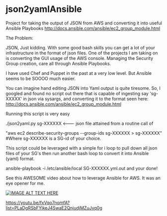 # json2yamlAnsible
Project for taking the output of JSON from AWS and converting it into useful Ansible Playbooks http://docs.ansible.com/ansible/ec2_group_module.html 


The Problem:

JSON, Just kidding. With some good bash skills you can get a lot of your infrastructure in the format of json files. One of the projects I am 
taking on is converting the GUI usage of the AWS console. Managing the Security Group creation, care all through Ansible Playbooks.

I have used Chef and Puppet in the past at a very low level. But Ansible seems to be SOOOO much easier.

You can imagine hand editing JSON into Yaml output is quite tiresome. So, I googled and found no script out there that is capable
of ingesting say 'sg-XXXXX' in json via sysargs, and converting it to the format seen here:
http://docs.ansible.com/ansible/ec2_group_module.html


Running this script is very easy

./json2yaml.py sg-XXXXXX  <--- json file attained from a routine call of 

"aws ec2 describe-security-groups --group-ids sg-XXXXXX > sg-XXXXXX" #Where sg-XXXXXX is a SG-id of your choice. 

This script could be leveraged with a simple for i loop to pull down all json files of your SG's then run another bash loop to convert it into Ansible (yaml) format.

ansible-playbook -i /etc/ansible/local SG-XXXXXX.yml.out and your done!

See this AWESOME video about how to leverage Ansible for AWS. It was an eye opener for me.

[![IMAGE ALT TEXT HERE](https://img.youtube.com/vi/fxVqo7nomfA?list=PLaDgRSbFYikeJ4SwaE2QnjudjMZuJvq0g/0.jpg)](https://www.youtube.com/watch?v=fxVqo7nomfA?list=PLaDgRSbFYikeJ4SwaE2QnjudjMZuJvq0g)

https://youtu.be/fxVqo7nomfA?list=PLaDgRSbFYikeJ4SwaE2QnjudjMZuJvq0g
